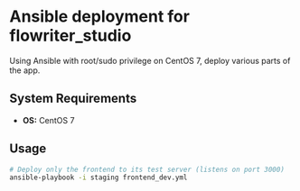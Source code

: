 # Ansible deployment for flowriter_studio

Using Ansible with root/sudo privilege on CentOS 7, deploy various parts of the
app.

## System Requirements

* **OS:** CentOS 7

## Usage

```bash
# Deploy only the frontend to its test server (listens on port 3000)
ansible-playbook -i staging frontend_dev.yml
```
